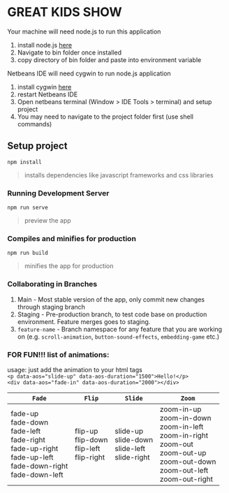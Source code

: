 # GREAT KIDS SHOW

Your machine will need node.js to run this application

1. install node.js [here](https://nodejs.org/en/)
2. Navigate to bin folder once installed
3. copy directory of bin folder and paste into environment variable

Netbeans IDE will need cygwin to run node.js application

1. install cygwin [here](https://cygwin.com/install.html)
2. restart Netbeans IDE
3. Open netbeans terminal (Window > IDE Tools > terminal) and setup project
4. You may need to navigate to the project folder first (use shell commands)

## Setup project

```
npm install
```

> installs dependencies like javascript frameworks and css libraries

### Running Development Server

```
npm run serve
```

> preview the app

### Compiles and minifies for production

```
npm run build
```

> minifies the app for production

### Collaborating in Branches

1. Main - Most stable version of the app, only commit new changes through staging branch
2. Staging - Pre-production branch, to test code base on production environment. Feature merges goes to staging.
3. `feature-name` - Branch namespace for any feature that you are working on (e.g. `scroll-animation`, `button-sound-effects`, `embedding-game` etc.)

### FOR FUN!!! list of animations:

usage: just add the animation to your html tags
<br />`<p data-aos="slide-up" data-aos-duration="1500">Hello!</p>`
<br />
`<div data-aos="fade-in" data-aos-duration="2000"></div>`

|`Fade`|`Flip`|`Slide`|`Zoom`|
|--------------------------------------------------------------------------------------------------------------------- | ----------------------------------------------- | --------------------------------------------------- | ---------------------------------------------------------------------------------------------------------------------------------------------- |
|fade-up<br>fade-down<br>fade-left<br>fade-right<br>fade-up-right<br>fade-up-left<br>fade-down-right<br>fade-down-left | flip-up<br>flip-down<br>flip-left<br>flip-right | slide-up<br>slide-down<br>slide-left<br>slide-right | zoom-in-up<br>zoom-in-down<br>zoom-in-left<br>zoom-in-right<br>zoom-out<br>zoom-out-up<br>zoom-out-down<br>zoom-out-left<br>zoom-out-right<br> |
